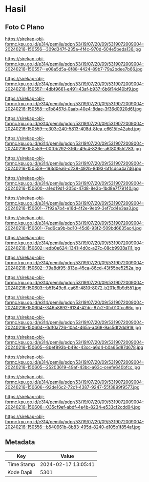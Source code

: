 # Hasil

## Foto C Plano

https://sirekap-obj-formc.kpu.go.id/e314/pemilu/pdpr/53/19/07/20/09/5319072009004-20240216-150556--309d347f-235a-4f4c-970d-604e5beda136.jpg

https://sirekap-obj-formc.kpu.go.id/e314/pemilu/pdpr/53/19/07/20/09/5319072009004-20240216-150557--e08a5d5a-8f88-4424-89b7-79a2bdee7b66.jpg

https://sirekap-obj-formc.kpu.go.id/e314/pemilu/pdpr/53/19/07/20/09/5319072009004-20240216-150557--4dbf9661-e491-43af-b937-6b6f14d40bf9.jpg

https://sirekap-obj-formc.kpu.go.id/e314/pemilu/pdpr/53/19/07/20/09/5319072009004-20240216-150558--d1b8467d-0aab-40e4-8dae-3f36d0920d6f.jpg

https://sirekap-obj-formc.kpu.go.id/e314/pemilu/pdpr/53/19/07/20/09/5319072009004-20240216-150559--c303c240-5813-408d-8fea-e6615fc42abd.jpg

https://sirekap-obj-formc.kpu.go.id/e314/pemilu/pdpr/53/19/07/20/09/5319072009004-20240216-150559--00f0b292-3f6b-49c4-826e-a6f80955f783.jpg

https://sirekap-obj-formc.kpu.go.id/e314/pemilu/pdpr/53/19/07/20/09/5319072009004-20240216-150559--193d0ea6-c238-492b-8d93-bf1cdca4a746.jpg

https://sirekap-obj-formc.kpu.go.id/e314/pemilu/pdpr/53/19/07/20/09/5319072009004-20240216-150600--a1ed19d1-205d-47d8-8e3b-1bd8e7f79140.jpg

https://sirekap-obj-formc.kpu.go.id/e314/pemilu/pdpr/53/19/07/20/09/5319072009004-20240216-150601--7f92a7b4-e16d-4f2e-9eb9-3ef7cd4e3aa3.jpg

https://sirekap-obj-formc.kpu.go.id/e314/pemilu/pdpr/53/19/07/20/09/5319072009004-20240216-150601--7ed6ca9b-bd10-45d6-93f2-509bd6635ac4.jpg

https://sirekap-obj-formc.kpu.go.id/e314/pemilu/pdpr/53/19/07/20/09/5319072009004-20240216-150602--edb0e624-1341-4d0c-a27c-08cb9938a111.jpg

https://sirekap-obj-formc.kpu.go.id/e314/pemilu/pdpr/53/19/07/20/09/5319072009004-20240216-150602--79a8df95-813e-45ca-86cd-43f55be5252a.jpg

https://sirekap-obj-formc.kpu.go.id/e314/pemilu/pdpr/53/19/07/20/09/5319072009004-20240216-150603--b51549c6-ca69-4810-8072-b201e6b9d551.jpg

https://sirekap-obj-formc.kpu.go.id/e314/pemilu/pdpr/53/19/07/20/09/5319072009004-20240216-150604--346b8892-6134-42dc-87c2-0fc010fcc86c.jpg

https://sirekap-obj-formc.kpu.go.id/e314/pemilu/pdpr/53/19/07/20/09/5319072009004-20240216-150604--0df0a726-10a4-465a-a468-9ac5df2dd919.jpg

https://sirekap-obj-formc.kpu.go.id/e314/pemilu/pdpr/53/19/07/20/09/5319072009004-20240216-150605--8bef893b-b49c-43cc-a6d4-b0a65d87d678.jpg

https://sirekap-obj-formc.kpu.go.id/e314/pemilu/pdpr/53/19/07/20/09/5319072009004-20240216-150605--25203619-49af-43bc-a63c-ceefe640bfcc.jpg

https://sirekap-obj-formc.kpu.go.id/e314/pemilu/pdpr/53/19/07/20/09/5319072009004-20240216-150606--92de16c2-72c1-4387-9247-55f3899f9577.jpg

https://sirekap-obj-formc.kpu.go.id/e314/pemilu/pdpr/53/19/07/20/09/5319072009004-20240216-150606--035cf9ef-abdf-4e4b-8234-e533cf2cdd04.jpg

https://sirekap-obj-formc.kpu.go.id/e314/pemilu/pdpr/53/19/07/20/09/5319072009004-20240216-150556--b540961b-8b83-495d-8240-d105b1f854af.jpg


## Metadata

| Key        | Value               |
| ---------- | ------------------- |
| Time Stamp | 2024-02-17 13:05:41 |
| Kode Dapil | 5301                |



